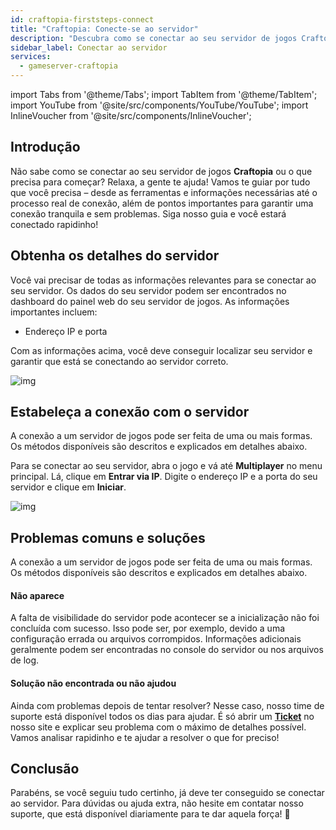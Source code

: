 ```yaml
---
id: craftopia-firststeps-connect
title: "Craftopia: Conecte-se ao servidor"
description: "Descubra como se conectar ao seu servidor de jogos Craftopia de forma fácil e resolva problemas comuns para uma experiência de jogo sem interrupções → Saiba mais agora"
sidebar_label: Conectar ao servidor
services:
  - gameserver-craftopia
---
```


import Tabs from '@theme/Tabs';
import TabItem from '@theme/TabItem';
import YouTube from '@site/src/components/YouTube/YouTube';
import InlineVoucher from '@site/src/components/InlineVoucher';


## Introdução
Não sabe como se conectar ao seu servidor de jogos **Craftopia** ou o que precisa para começar? Relaxa, a gente te ajuda! Vamos te guiar por tudo que você precisa – desde as ferramentas e informações necessárias até o processo real de conexão, além de pontos importantes para garantir uma conexão tranquila e sem problemas. Siga nosso guia e você estará conectado rapidinho!

<InlineVoucher />



## Obtenha os detalhes do servidor


Você vai precisar de todas as informações relevantes para se conectar ao seu servidor. Os dados do seu servidor podem ser encontrados no dashboard do painel web do seu servidor de jogos. As informações importantes incluem:

- Endereço IP e porta


Com as informações acima, você deve conseguir localizar seu servidor e garantir que está se conectando ao servidor correto.

![img](https://screensaver01.zap-hosting.com/index.php/s/4ggffniy3aaDG67/preview)

## Estabeleça a conexão com o servidor


A conexão a um servidor de jogos pode ser feita de uma ou mais formas. Os métodos disponíveis são descritos e explicados em detalhes abaixo.

<Tabs>
    <TabItem value="connect_solution_direct_ingame" label="Conexão direta (No jogo)" default>

Para se conectar ao seu servidor, abra o jogo e vá até **Multiplayer** no menu principal. Lá, clique em **Entrar via IP**. Digite o endereço IP e a porta do seu servidor e clique em **Iniciar**.

![img](https://screensaver01.zap-hosting.com/index.php/s/MtXpHCA44C6yJEo/download)

</TabItem>


</Tabs>



## Problemas comuns e soluções


A conexão a um servidor de jogos pode ser feita de uma ou mais formas. Os métodos disponíveis são descritos e explicados em detalhes abaixo.

#### Não aparece


A falta de visibilidade do servidor pode acontecer se a inicialização não foi concluída com sucesso. Isso pode ser, por exemplo, devido a uma configuração errada ou arquivos corrompidos. Informações adicionais geralmente podem ser encontradas no console do servidor ou nos arquivos de log.



#### Solução não encontrada ou não ajudou


Ainda com problemas depois de tentar resolver? Nesse caso, nosso time de suporte está disponível todos os dias para ajudar. É só abrir um **[Ticket](https://zap-hosting.com/en/customer/support/)** no nosso site e explicar seu problema com o máximo de detalhes possível. Vamos analisar rapidinho e te ajudar a resolver o que for preciso!



## Conclusão

Parabéns, se você seguiu tudo certinho, já deve ter conseguido se conectar ao servidor. Para dúvidas ou ajuda extra, não hesite em contatar nosso suporte, que está disponível diariamente para te dar aquela força! 🙂




<InlineVoucher />